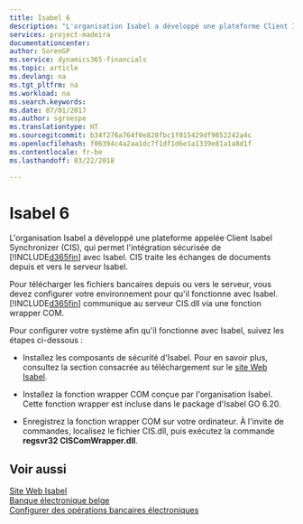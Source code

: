 ```yaml
---
title: Isabel 6
description: "L'organisation Isabel a développé une plateforme Client Isabel Synchronizer (CIS) qui permet à [!INCLUDE[d365fin](../../includes/d365fin_md.md)] de s'intégrer en toute sécurité à Isabel. CIS gère l'échange de documents vers et depuis le serveur Isabel."
services: project-madeira
documentationcenter: 
author: SorenGP
ms.service: dynamics365-financials
ms.topic: article
ms.devlang: na
ms.tgt_pltfrm: na
ms.workload: na
ms.search.keywords: 
ms.date: 07/01/2017
ms.author: sgroespe
ms.translationtype: HT
ms.sourcegitcommit: b34f276a764f0e828fbc1f015429df9852242a4c
ms.openlocfilehash: f06394c4a2aa1dc7f1df1d6e1a1339e81a1a8d1f
ms.contentlocale: fr-be
ms.lasthandoff: 03/22/2018

---
```

# <a name="isabel-6"></a>Isabel 6
L'organisation Isabel a développé une plateforme appelée Client Isabel Synchronizer (CIS), qui permet l'intégration sécurisée de [!INCLUDE[d365fin](../../includes/d365fin_md.md)] avec Isabel. CIS traite les échanges de documents depuis et vers le serveur Isabel.  

Pour télécharger les fichiers bancaires depuis ou vers le serveur, vous devez configurer votre environnement pour qu'il fonctionne avec Isabel. [!INCLUDE[d365fin](../../includes/d365fin_md.md)] communique au serveur CIS.dll via une fonction wrapper COM.  

Pour configurer votre système afin qu'il fonctionne avec Isabel, suivez les étapes ci-dessous :  

- Installez les composants de sécurité d'Isabel. Pour en savoir plus, consultez la section consacrée au téléchargement sur le [site Web Isabel](http://go.microsoft.com/fwlink/?LinkId=210323).  

- Installez la fonction wrapper COM conçue par l'organisation Isabel. Cette fonction wrapper est incluse dans le package d'Isabel GO 6.20.  

- Enregistrez la fonction wrapper COM sur votre ordinateur. À l'invite de commandes, localisez le fichier CIS.dll, puis exécutez la commande **regsvr32 CISComWrapper.dll**.  

## <a name="see-also"></a>Voir aussi  
 [Site Web Isabel](http://go.microsoft.com/fwlink/?LinkId=210323)   
 [Banque électronique belge](belgian-electronic-banking.md)   
 [Configurer des opérations bancaires électroniques](how-to-set-up-electronic-banking.md)

